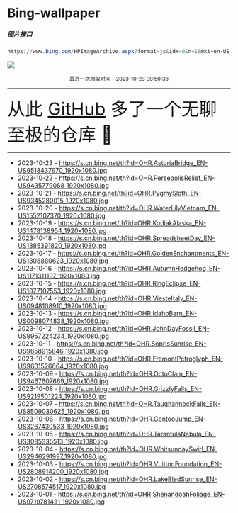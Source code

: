 # Bing-wallpaper

##### 图片接口

```powershell
https://www.bing.com/HPImageArchive.aspx?format=js&idx=0&n=1&mkt=en-US
```

 ![](https://s.cn.bing.net/th?id=OHR.AstoriaBridge_EN-US9518437970_1920x1080.jpg)

<p align='center' >
    <small>
        最近一次爬取时间 - 2023-10-23 09:50:36
    </small>
    <br>
    <hr>
    <font size=7>
        <small>
           从此 <a href='https://github.com/'>GitHub</a> 多了一个无聊至极的仓库  🍳
        </small>
    </font>
    <hr>
</p>


- 2023-10-23 - https://s.cn.bing.net/th?id=OHR.AstoriaBridge_EN-US9518437970_1920x1080.jpg 
- 2023-10-22 - https://s.cn.bing.net/th?id=OHR.PersepolisRelief_EN-US9435779068_1920x1080.jpg 
- 2023-10-21 - https://s.cn.bing.net/th?id=OHR.PygmySloth_EN-US9345280015_1920x1080.jpg 
- 2023-10-20 - https://s.cn.bing.net/th?id=OHR.WaterLilyVietnam_EN-US1552107370_1920x1080.jpg 
- 2023-10-19 - https://s.cn.bing.net/th?id=OHR.KodiakAlaska_EN-US1478138954_1920x1080.jpg 
- 2023-10-18 - https://s.cn.bing.net/th?id=OHR.SpreadsheetDay_EN-US1385391820_1920x1080.jpg 
- 2023-10-17 - https://s.cn.bing.net/th?id=OHR.GoldenEnchantments_EN-US1308880623_1920x1080.jpg 
- 2023-10-16 - https://s.cn.bing.net/th?id=OHR.AutumnHedgehog_EN-US1171311197_1920x1080.jpg 
- 2023-10-15 - https://s.cn.bing.net/th?id=OHR.RingEclipse_EN-US1077107553_1920x1080.jpg 
- 2023-10-14 - https://s.cn.bing.net/th?id=OHR.ViesteItaly_EN-US0948108910_1920x1080.jpg 
- 2023-10-13 - https://s.cn.bing.net/th?id=OHR.IdahoBarn_EN-US0098074838_1920x1080.jpg 
- 2023-10-12 - https://s.cn.bing.net/th?id=OHR.JohnDayFossil_EN-US9957224234_1920x1080.jpg 
- 2023-10-11 - https://s.cn.bing.net/th?id=OHR.SoprisSunrise_EN-US9658915846_1920x1080.jpg 
- 2023-10-10 - https://s.cn.bing.net/th?id=OHR.FremontPetroglyph_EN-US9601526664_1920x1080.jpg 
- 2023-10-09 - https://s.cn.bing.net/th?id=OHR.OctoClam_EN-US9467607669_1920x1080.jpg 
- 2023-10-08 - https://s.cn.bing.net/th?id=OHR.GrizzlyFalls_EN-US9219501224_1920x1080.jpg 
- 2023-10-07 - https://s.cn.bing.net/th?id=OHR.TaughannockFalls_EN-US8509030625_1920x1080.jpg 
- 2023-10-06 - https://s.cn.bing.net/th?id=OHR.GentooJump_EN-US3267430533_1920x1080.jpg 
- 2023-10-05 - https://s.cn.bing.net/th?id=OHR.TarantulaNebula_EN-US3085335513_1920x1080.jpg 
- 2023-10-04 - https://s.cn.bing.net/th?id=OHR.WhitsundaySwirl_EN-US2946291997_1920x1080.jpg 
- 2023-10-03 - https://s.cn.bing.net/th?id=OHR.VuittonFoundation_EN-US2808914200_1920x1080.jpg 
- 2023-10-02 - https://s.cn.bing.net/th?id=OHR.LakeBledSunrise_EN-US2708574517_1920x1080.jpg 
- 2023-10-01 - https://s.cn.bing.net/th?id=OHR.ShenandoahFoliage_EN-US9719781431_1920x1080.jpg 
